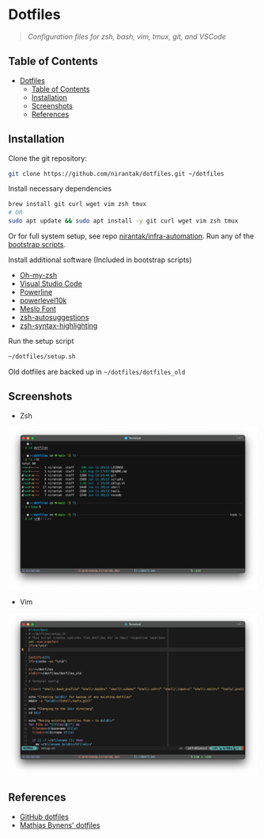 # Dotfiles

> _Configuration files for zsh, bash, vim, tmux, git, and VSCode_

## Table of Contents

- [Dotfiles](#dotfiles)
  - [Table of Contents](#table-of-contents)
  - [Installation](#installation)
  - [Screenshots](#screenshots)
  - [References](#references)

## Installation

Clone the git repository:

```bash
git clone https://github.com/nirantak/dotfiles.git ~/dotfiles
```

Install necessary dependencies

```bash
brew install git curl wget vim zsh tmux
# OR
sudo apt update && sudo apt install -y git curl wget vim zsh tmux
```

Or for full system setup, see repo [nirantak/infra-automation](https://github.com/nirantak/infra-automation). Run any of the [bootstrap scripts](https://github.com/nirantak/infra-automation/tree/main/scripts).

Install additional software (Included in bootstrap scripts)

- [Oh-my-zsh](https://github.com/robbyrussell/oh-my-zsh)
- [Visual Studio Code](https://code.visualstudio.com/Download)
- [Powerline](https://github.com/powerline/powerline)
- [powerlevel10k](https://github.com/romkatv/powerlevel10k)
- [Meslo Font](https://github.com/romkatv/powerlevel10k#fonts)
- [zsh-autosuggestions](https://github.com/zsh-users/zsh-autosuggestions)
- [zsh-syntax-highlighting](https://github.com/zsh-users/zsh-syntax-highlighting)

Run the setup script

```bash
~/dotfiles/setup.sh
```

Old dotfiles are backed up in `~/dotfiles/dotfiles_old`

## Screenshots

- Zsh

![zsh](.github/images/zsh.png)

- Vim

![vim](.github/images/vim.png)

## References

- [GitHub dotfiles](http://dotfiles.github.io/)
- [Mathias Bynens' dotfiles](https://github.com/mathiasbynens/dotfiles)
